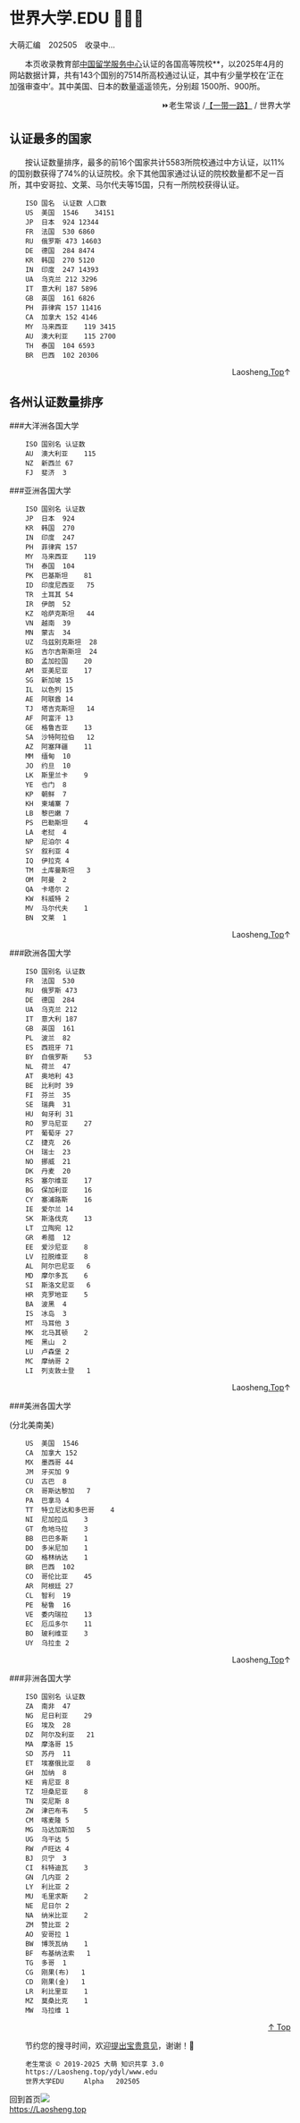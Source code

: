 世界大学.EDU 👩‍🎓🌿
==============
大萌汇编　202505　收录中…	<base target="_blank">

　　本页收录教育部[中国留学服务中心](https://www.cscse.edu.cn/ '中留服认证')认证的各国高等院校**，以2025年4月的网站数据计算，共有143个国别的7514所高校通过认证，其中有少量学校在‘正在加强审查中’。其中美国、日本的数量遥遥领先，分别超 1500所、900所。


<div id="mulu" align="right">
⏩老生常谈 /<a href="https://Laosheng.top/ydyl/dir" target="_top">【一带一路】</a>
/ 世界大学
</div>


认证最多的国家
--------------

　　按认证数量排序，最多的前16个国家共计5583所院校通过中方认证，以11%的国别数获得了74%的认证院校。余下其他国家通过认证的院校数量都不足一百所，其中安哥拉、文莱、马尔代夫等15国，只有一所院校获得认证。

		ISO	国名	认证数	人口数
		US	美国	1546	34151
		JP	日本	924	12344
		FR	法国	530	6860
		RU	俄罗斯	473	14603
		DE	德国	284	8474
		KR	韩国	270	5120
		IN	印度	247	14393
		UA	乌克兰	212	3296
		IT	意大利	187	5896
		GB	英国	161	6826
		PH	菲律宾	157	11416
		CA	加拿大	152	4146
		MY	马来西亚	119	3415
		AU	澳大利亚	115	2700
		TH	泰国	104	6593
		BR	巴西	102	20306

<div id="1" align="right">Laosheng<a href="#mulu" target="_top">.Top</a>↑</div>


各州认证数量排序
----------------

###大洋洲各国大学

		ISO	国别名	认证数
		AU	澳大利亚	115
		NZ	新西兰	67
		FJ	斐济	3

###亚洲各国大学

		ISO	国别名	认证数
		JP	日本	924
		KR	韩国	270
		IN	印度	247
		PH	菲律宾	157
		MY	马来西亚	119
		TH	泰国	104
		PK	巴基斯坦	81
		ID	印度尼西亚	75
		TR	土耳其	54
		IR	伊朗	52
		KZ	哈萨克斯坦	44
		VN	越南	39
		MN	蒙古	34
		UZ	乌兹别克斯坦	28
		KG	吉尔吉斯斯坦	24
		BD	孟加拉国	20
		AM	亚美尼亚	17
		SG	新加坡	15
		IL	以色列	15
		AE	阿联酋	14
		TJ	塔吉克斯坦	14
		AF	阿富汗	13
		GE	格鲁吉亚	13
		SA	沙特阿拉伯	12
		AZ	阿塞拜疆	11
		MM	缅甸	10
		JO	约旦	10
		LK	斯里兰卡	9
		YE	也门	8
		KP	朝鲜	7
		KH	柬埔寨	7
		LB	黎巴嫩	7
		PS	巴勒斯坦	4
		LA	老挝	4
		NP	尼泊尔	4
		SY	叙利亚	4
		IQ	伊拉克	4
		TM	土库曼斯坦	3
		OM	阿曼	2
		QA	卡塔尔	2
		KW	科威特	2
		MV	马尔代夫	1
		BN	文莱	1

<div id="1" align="right">Laosheng<a href="#mulu" target="_top">.Top</a>↑</div>


###欧洲各国大学

		ISO	国别名	认证数
		FR	法国	530
		RU	俄罗斯	473
		DE	德国	284
		UA	乌克兰	212
		IT	意大利	187
		GB	英国	161
		PL	波兰	82
		ES	西班牙	71
		BY	白俄罗斯	53
		NL	荷兰	47
		AT	奥地利	43
		BE	比利时	39
		FI	芬兰	35
		SE	瑞典	31
		HU	匈牙利	31
		RO	罗马尼亚	27
		PT	葡萄牙	27
		CZ	捷克	26
		CH	瑞士	23
		NO	挪威	21
		DK	丹麦	20
		RS	塞尔维亚	17
		BG	保加利亚	16
		CY	塞浦路斯	16
		IE	爱尔兰	14
		SK	斯洛伐克	13
		LT	立陶宛	12
		GR	希腊	12
		EE	爱沙尼亚	8
		LV	拉脱维亚	8
		AL	阿尔巴尼亚	6
		MD	摩尔多瓦	6
		SI	斯洛文尼亚	6
		HR	克罗地亚	5
		BA	波黑	4
		IS	冰岛	3
		MT	马耳他	3
		MK	北马其顿	2
		ME	黑山	2
		LU	卢森堡	2
		MC	摩纳哥	2
		LI	列支敦士登	1

<div id="1" align="right">Laosheng<a href="#mulu" target="_top">.Top</a>↑</div>


###美洲各国大学

(分北美南美)

		US	美国	1546
		CA	加拿大	152
		MX	墨西哥	44
		JM	牙买加	9
		CU	古巴	8
		CR	哥斯达黎加	7
		PA	巴拿马	4
		TT	特立尼达和多巴哥	4
		NI	尼加拉瓜	3
		GT	危地马拉	3
		BB	巴巴多斯	1
		DO	多米尼加	1
		GD	格林纳达	1
		BR	巴西	102
		CO	哥伦比亚	45
		AR	阿根廷	27
		CL	智利	19
		PE	秘鲁	16
		VE	委内瑞拉	13
		EC	厄瓜多尔	11
		BO	玻利维亚	3
		UY	乌拉圭	2

<div id="1" align="right">Laosheng<a href="#mulu" target="_top">.Top</a>↑</div>


###非洲各国大学

		ISO	国别名	认证数
		ZA	南非	47
		NG	尼日利亚	29
		EG	埃及	28
		DZ	阿尔及利亚	21
		MA	摩洛哥	15
		SD	苏丹	11
		ET	埃塞俄比亚	8
		GH	加纳	8
		KE	肯尼亚	8
		TZ	坦桑尼亚	8
		TN	突尼斯	8
		ZW	津巴布韦	5
		CM	喀麦隆	5
		MG	马达加斯加	5
		UG	乌干达	5
		RW	卢旺达	4
		BJ	贝宁	3
		CI	科特迪瓦	3
		GN	几内亚	2
		LY	利比亚	2
		MU	毛里求斯	2
		NE	尼日尔	2
		NA	纳米比亚	2
		ZM	赞比亚	2
		AO	安哥拉	1
		BW	博茨瓦纳	1
		BF	布基纳法索	1
		TG	多哥	1
		CG	刚果(布)	1
		CD	刚果(金)	1
		LR	利比里亚	1
		MZ	莫桑比克	1
		MW	马拉维	1


<div align="right"><a href="#" target="_top">↑ Top</a></div>

　　节约您的搜寻时间，欢迎[提出宝贵意见](https://Laosheng.Top/c/author)，谢谢！🙇

```
	老生常谈 © 2019-2025 大萌 知识共享 3.0
	https://Laosheng.top/ydyl/www.edu
	世界大学EDU 	Alpha	202505
```

回到首页<a href=".." title="返回老生常谈首页"><img src="../indexQR-Blue.png" /></a>  
https://Laosheng.top
